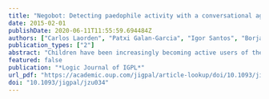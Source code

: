 ```yaml
---
title: "Negobot: Detecting paedophile activity with a conversational agent based on game theory"
date: 2015-02-01
publishDate: 2020-06-11T11:55:59.694484Z
authors: ["Carlos Laorden", "Patxi Galan-Garcia", "Igor Santos", "Borja Sanz", "Javier Nieves", "Pablo G. Bringas", "José María Gomez Hidalgo"]
publication_types: ["2"]
abstract: "Children have been increasingly becoming active users of the Internet and, although any segment of the population is susceptible to falling victim to the existing risks, they in particular are one of the most vulnerable. Thus, some of the major scourges of this cybersociety are paedophile behaviours on the Internet, child pornography or sexual exploitation of children. In light of this background, Negobot is a conversational agent posing as a child, in chats, social networks and other channels suﬀering from paedophile behaviour. As a conversational agent, Negobot, has a strong technical base of Natural Language Processing and information retrieval, as well as Artiﬁcial Intelligence and Machine Learning. However, the most innovative proposal of Negobot is to consider the conversation itself as a game, applying game theory. In this context, Negobot proposes, ﬁrst, a competitive game in which the system identiﬁes the best strategies for achieving its goal, to obtain information that leads us to infer if the subject involved in a conversation with the agent has paedophile tendencies, while our actions do not bring the alleged oﬀender to leave the conversation due to a suspicious behaviour of the agent."
featured: false
publication: "*Logic Journal of IGPL*"
url_pdf: "https://academic.oup.com/jigpal/article-lookup/doi/10.1093/jigpal/jzu034"
doi: "10.1093/jigpal/jzu034"
---
```


